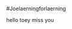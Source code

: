 #Joelaerningforlaerning
<head> hello toey 
  <style> body{back ground-color:red;
               }
    </style>
</head>
<h>miss you</h>
